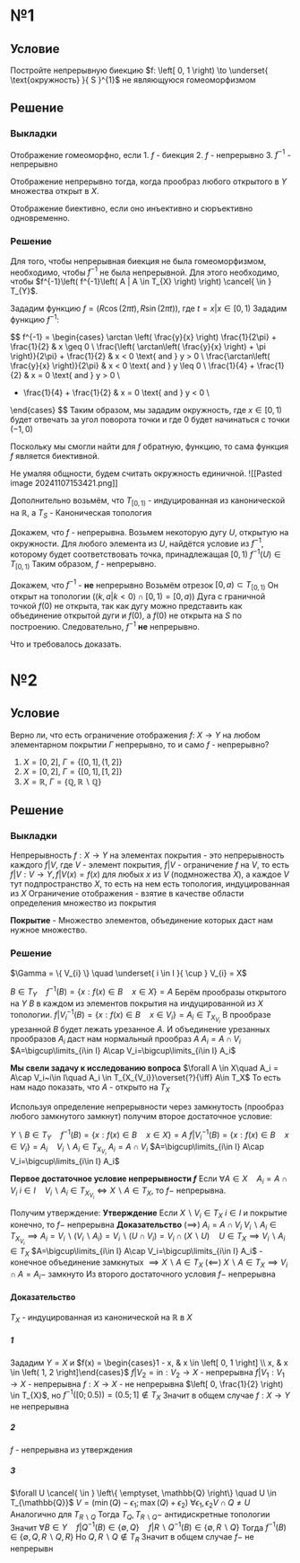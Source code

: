 # №1
## Условие
Постройте непрерывную биекцию $f: \left[ 0, 1 \right) \to \underset{ \text{окружность} }{ S }^{1}$ не являющуюся гомеоморфизмом
## Решение
### Выкладки
Отображение гомеоморфно, если 
	1. $f$ - биекция
	2. $f$ - непрерывно
	3. $f^{-1}$ - непрерывно

Отображение непрерывно тогда, когда прообраз любого открытого в $Y$ множества открыт в $X$.

Отображение биективно, если оно инъективно и сюръективно одновременно.
### Решение
Для того, чтобы непрерывная биекция не была гомеоморфизмом, необходимо, чтобы $f^{-1}$ не была непрерывной.
Для этого необходимо, чтобы $f^{-1}\left( f^{-1}\left( A | A \in T_{X} \right) \right) \cancel{ \in } T_{Y}$.

Зададим функцию $f = \left( R\cos(2\pi t), R\sin(2\pi t) \right)$, где $t = x | x \in \left[ 0, 1 \right)$
Зададим функцию $f^{-1}$:

$$
f^{-1} = \begin{cases}
\arctan \left( \frac{y}{x} \right) \frac{1}{2\pi} + \frac{1}{2} & x \geq 0 \\
\frac{\left( \arctan\left( \frac{y}{x} \right) + \pi \right)}{2\pi} + \frac{1}{2} & x < 0 \text{ and } y > 0 \\
\frac{\arctan\left( \frac{y}{x} \right)}{2\pi} & x < 0 \text{ and } y \leq 0 \\
\frac{1}{4} + \frac{1}{2} & x = 0 \text{ and } y > 0 \\
- \frac{1}{4} + \frac{1}{2} & x = 0 \text{ and } y < 0 \\

\end{cases}
$$
Таким образом, мы зададим окружность, где $x \in \left[ 0, 1 \right)$ будет отвечать за угол поворота точки и где 0 будет начинаться с точки $(-1, 0)$ 

Поскольку мы смогли найти для $f$ обратную, функцию, то сама функция $f$ является биективной.

Не умаляя общности, будем считать окружность единичной. ![[Pasted image 20241107153421.png]]

Дополнительно возьмём, что $T_{[0, 1)}$ - индуцированная из канонической на $\mathbb{R}$, а $T_{S}$ - Каноническая топология

Докажем, что $f$ - непрерывна.
Возьмем некоторую дугу $U$, открытую на окружности.
Для любого элемента из $U$, найдётся условие из $f^{-1}$, которому будет соответствовать точка, принадлежащая $\left[ 0, 1 \right)$
$f^{-1}(U) \in T_{[0, 1)}$
Таким образом, $f$ - непрерывно.


Докажем, что $f^{-1}$ - **не** непрерывно 
Возьмём отрезок $[0, a) \subset T_{\left[ 0, 1 \right)}$
Он открыт на топологии ($(k, a | k < 0) \cap \left[ 0, 1 \right) = \left[ 0, a \right)$)
Дуга с граничной точкой $f(0)$ не открыта, так как дугу можно представить как объединение открытой дуги и $f(0)$, а $f(0)$ не открыта на $S$ по построению.
Следовательно, $f^{-1}$ **не** непрерывно.

Что и требовалось доказать.

# №2
## Условие
Верно ли, что есть ограничение отображения $f:\ X \to Y$ на любом элементарном покрытии $\Gamma$ непрерывно, то и само $f$ - непрерывно?
1. $X = \left[ 0, 2 \right],\ \Gamma = \left\{ \left[ 0, 1 \right], (1, 2] \right\}$
2. $X = \left[ 0, 2 \right],\ \Gamma = \left\{ \left[ 0, 1 \right], \left[ 1, 2 \right] \right\}$
3. $X = \mathbb{R},\ \Gamma = \left\{ \mathbb{Q}, \mathbb{R} \backslash \mathbb{Q} \right\}$

## Решение
### Выкладки
Непрерывность $f: X \to Y$ на элементах покрытия - это непрерывность каждого $f|V,$ где $V$ - элемент покрытия, $f|V$ - ограничение $f$ на $V$, то есть $f|V: V \to Y, f|V(x) = f(x)$ для любых $x$ из $V$ (подмножества $X$), а каждое $V$ тут подпространство $X$, то есть на нем есть топология, индуцированная из $X$
Ограничение отображения - взятие в качестве области определения множество из покрытия

**Покрытие** - Множество элементов, объединение которых даст нам нужное множество.
### Решение
$\Gamma = \{ V_{i} \} \quad \underset{ i \in I }{ \cup } V_{i} = X$

$B\in T_Y\quad f^{-1}(B)=\{ x: f(x)\in B\quad x\in X \}=A$ 
Берём прообразы открытого на $Y~ B$ в каждом из элементов покрытия на индуцированной из $X$ топологии.
$f|V_i^{-1}(B)=\{ x: f(x)\in B\quad x\in V_i\}=A_i \in T_{X_{V_i}}$
В прообразе урезанной $B$ будет лежать урезанное $A$. И объединение урезанных прообразов $A_{i}$ даст нам нормальный прообраз $A$ 
$A_i=A\cap V_i$
$A=\bigcup\limits_{i\in I} A\cap V_i=\bigcup\limits_{i\in I} A_i$

**Мы свели задачу к исследованию вопроса** 
	$\forall A \in X\quad A_i = A\cap V_i~i\in I\quad A_i \in T_{X_{V_i}}\overset{?}{\iff} A\in T_X$
	То есть нам надо показать, что $A$ - открыто на $T_{X}$


Используя определение непрерывности через замкнутость (прообраз любого замкнутого замкнут) получим второе достаточное условие:

$Y\backslash B\in T_Y\quad f^{-1}(B)=\{ x: f(x)\in B\quad x\in X \}=A$ 
$f|V_i^{-1}(B)=\{ x: f(x)\in B\quad x\in V_i\}=A_i\quad V_i\backslash A_i \in T_{X_{V_i}}$ 
$A_i=A\cap V_i$
$A=\bigcup\limits_{i\in I} A\cap V_i=\bigcup\limits_{i\in I} A_i$

**Первое достаточное условие непрерывности $f$**
	Если $\forall A \in X\quad A_i = A\cap V_i~i\in I\quad V_i\backslash A_i \in T_{X_{V_i}}{\iff} X\backslash A\in T_X$, то $f-$ непрерывна.

Получим утверждение:
**Утверждение**
	Если $X\backslash V_i\in T_X~i\in I$ и покрытие конечно, то $f-$ непрерывна
**Доказательство**
	$(\implies)$
	$A_i=A\cap V_i$
	$V_i\backslash A_i\in T_{X_{V_i}}\implies A_i=V_i\backslash (V_i\backslash A_i)=V_i\backslash (U\cap V_i)=V_i\cap (X\backslash U)\quad U\in T_X\implies V_i\backslash A_i\in T_X$
	$A=\bigcup\limits_{i\in I} A\cap V_i=\bigcup\limits_{i\in I} A_i$ - конечное объединение замкнутых
	$\implies X\backslash A\in T_X$
	$(\impliedby)$
	$X\backslash A\in T_X\implies V_i\cap A=A_i-$ замкнуто
	Из второго достаточного условия $f-$ непрерывна

#### Доказательство
$T_{X}$ - индуцированная из канонической на $\mathbb{R}$ в $X$
##### 1
Зададим $Y = X$ и $f(x) = \begin{cases}1 - x, & x \in \left[ 0, 1 \right] \\ x, & x \in \left( 1, 2 \right]\end{cases}$
$f | V_{2} = \text{in}: V_{2} \to X$ - непрерывна
$f | V_{1} : V_{1} \to X$ - непрерывна
$f: X \to X$ - не непрерывна
$\left[ 0, \frac{1}{2} \right) \in T_{X}$, но $f^{-1}([0;0.5))=(0.5; 1]\not \in T_X$
Значит в общем случае $f:X\to Y$ не непрерывна
##### 2
$f$ - непрерывна из утверждения
##### 3
$\forall U \cancel{ \in } \left\{ \emptyset, \mathbb{Q} \right\} \quad U \in T_{\mathbb{Q}}$
$V=(\min(Q)-\epsilon_1; \max(Q)+\epsilon_2)$
	$\forall \epsilon_1, \epsilon_2 V\cap Q\neq U$
	Аналогично для $T_{R\backslash Q}$
	Тогда $T_Q, T_{R\backslash Q} -$ антидискретные топологии
	Значит $\forall B\in Y\quad f|Q^{-1}(B)\in \{ \emptyset, Q \}\quad f|R\backslash Q^{-1}(B)\in \{ \emptyset, R\backslash Q \}$
	Тогда $f^{-1}(B)\in \{ \emptyset, Q, R\backslash Q, R \}$
	Но $Q, R\backslash Q \not \in T_R$
	Значит в общем случае $f-$ не непрерывн